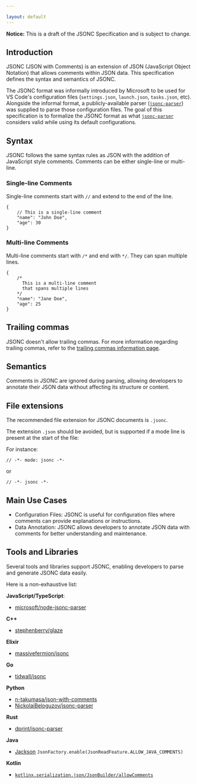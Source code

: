 ```yaml
---

layout: default
---
```


**Notice:** This is a draft of the JSONC Specification and is subject to change.

## Introduction

JSONC (JSON with Comments) is an extension of JSON (JavaScript Object Notation) that allows comments within JSON data. This specification defines the syntax and semantics of JSONC.

The JSONC format was informally introduced by Microsoft to be used for VS Code's configuration files (`settings.json`, `launch.json`, `tasks.json`, etc). Alongside the informal format, a publicly-available parser ([`jsonc-parser`]) was supplied to parse those configuration files. The goal of this specification is to formalize the JSONC format as what [`jsonc-parser`] considers valid while using its default configurations.

[`jsonc-parser`]: https://www.npmjs.com/package/jsonc-parser

## Syntax

JSONC follows the same syntax rules as JSON with the addition of JavaScript style comments. Comments can be either single-line or multi-line.

### Single-line Comments

Single-line comments start with `//` and extend to the end of the line.

```jsonc
{
    // This is a single-line comment
    "name": "John Doe",
    "age": 30
}
```

### Multi-line Comments

Multi-line comments start with `/*` and end with `*/`. They can span multiple lines.

```jsonc
{
    /*
      This is a multi-line comment
      that spans multiple lines
    */
    "name": "Jane Doe",
    "age": 25
}
```

## Trailing commas

JSONC doesn't allow trailing commas. For more information regarding trailing commas, refer to the [trailing commas information page](/trailingcommas).

## Semantics

Comments in JSONC are ignored during parsing, allowing developers to annotate their JSON data without affecting its structure or content.

## File extensions

The recommended file extension for JSONC documents is `.jsonc`.

The extension `.json` should be avoided, but is supported if a mode line is present at the start of the file:

For instance:
```jsonc
// -*- mode: jsonc -*-
```
or
```jsonc
// -*- jsonc -*-
```

## Main Use Cases

- Configuration Files: JSONC is useful for configuration files where comments can provide explanations or instructions.
- Data Annotation: JSONC allows developers to annotate JSON data with comments for better understanding and maintenance.

## Tools and Libraries
Several tools and libraries support JSONC, enabling developers to parse and generate JSONC data easily.

Here is a non-exhaustive list:

**JavaScript/TypeScript**:
- [microsoft/node-jsonc-parser](https://github.com/microsoft/node-jsonc-parser)

**C++**
- [stephenberry/glaze](https://github.com/stephenberry/glaze)

**Elixir**
- [massivefermion/jsonc](https://github.com/massivefermion/jsonc)

**Go**
- [tidwall/jsonc](https://github.com/tidwall/jsonc)

**Python**
- [n-takumasa/json-with-comments](https://github.com/n-takumasa/json-with-comments)
- [NickolaiBeloguzov/jsonc-parser](https://github.com/NickolaiBeloguzov/jsonc-parser)

**Rust**
- [dprint/jsonc-parser](https://github.com/dprint/jsonc-parser)

**Java**
- [Jackson](https://github.com/FasterXML/jackson-core) `JsonFactory.enable(JsonReadFeature.ALLOW_JAVA_COMMENTS)` 

**Kotlin**
- [`kotlinx.serialization.json/JsonBuilder/allowComments`](https://kotlinlang.org/api/kotlinx.serialization/kotlinx-serialization-json/kotlinx.serialization.json/-json-builder/allow-comments.html)
